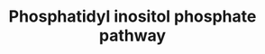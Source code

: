 ---
annotations:
- id: PW:0000354
  parent: classic metabolic pathway
  type: Pathway Ontology
  value: glycerophospholipid metabolic pathway
- id: PW:0002418
  parent: classic metabolic pathway
  type: Pathway Ontology
  value: phosphoinositide metabolic pathway
- id: PW:0001307
  parent: classic metabolic pathway
  type: Pathway Ontology
  value: phosphatidylcholine metabolic pathway
authors:
- Conroy lipids
description: New PIP pathway
last-edited: 2023-10-16
organisms:
- Homo sapiens
redirect_from:
- /index.php/Pathway:WP5411
- /instance/WP5411
- /instance/WP5411_r127220
revision: r127220
schema-jsonld:
- '@context': https://schema.org/
  '@id': https://wikipathways.github.io/pathways/WP5411.html
  '@type': Dataset
  creator:
    '@type': Organization
    name: WikiPathways
  description: New PIP pathway
  keywords:
  - 1,2-diacyl-sn-glycero-3-phospho-(1'-myo-inositol)(PI)
  - DG
  - FIG4
  - INPP4A
  - INPP4B
  - INPP5D
  - INPP5E
  - INPP5K
  - IPMK
  - MTM1
  - MTMR1
  - MTMR2
  - MTMR6
  - MTMR8
  - OCRL
  - PI4K2A
  - PI4K2B
  - PI4KA
  - PI4KB
  - PIK3C2A
  - PIK3C2B
  - PIK3C2G
  - PIK3C3
  - PIK3CA
  - PIK3CB
  - PIK3CD
  - PIK3CG
  - PIKFYVE
  - PIP2[3',5']
  - PIP2[3'4']
  - PIP2[4',5']
  - PIP3[3',4',5']
  - PIP4K2A
  - PIP4K2B
  - PIP4K2C
  - PIP4P1
  - PIP4P2
  - PIP5K1A
  - PIP5K1B
  - PIP5K1C
  - PIP[3']
  - PIP[4']
  - PIP[5']
  - PLCB1
  - PLCB2
  - PLCB3
  - PLCB4
  - PLCD1
  - PLCD3
  - PLCD4
  - PLCE1
  - PLCG1
  - PLCG2
  - PTEN
  - SACM1L
  - TPTE2
  license: CC0
  name: Phosphatidyl inositol phosphate pathway
seo: CreativeWork
title: Phosphatidyl inositol phosphate pathway
wpid: WP5411
---
